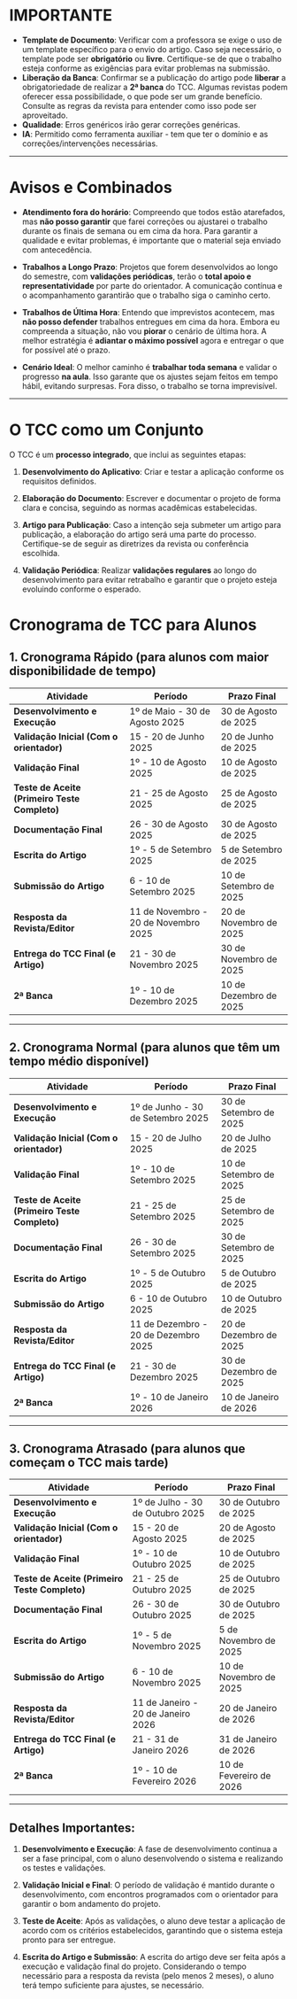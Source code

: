 
# IMPORTANTE
- **Template de Documento**: Verificar com a professora se exige o uso de um template específico para o envio do artigo. Caso seja necessário, o template pode ser **obrigatório** ou **livre**. Certifique-se de que o trabalho esteja conforme as exigências para evitar problemas na submissão.
- **Liberação da Banca**: Confirmar se a publicação do artigo pode **liberar** a obrigatoriedade de realizar a **2ª banca** do TCC. Algumas revistas podem oferecer essa possibilidade, o que pode ser um grande benefício. Consulte as regras da revista para entender como isso pode ser aproveitado.
- **Qualidade**: Erros genéricos irão gerar correções genéricas. 
- **IA**: Permitido como ferramenta auxiliar - tem que ter o domínio e as correções/intervenções necessárias.

---

# Avisos e Combinados

- **Atendimento fora do horário**: Compreendo que todos estão atarefados, mas **não posso garantir** que farei correções ou ajustarei o trabalho durante os finais de semana ou em cima da hora. Para garantir a qualidade e evitar problemas, é importante que o material seja enviado com antecedência.
  
- **Trabalhos a Longo Prazo**: Projetos que forem desenvolvidos ao longo do semestre, com **validações periódicas**, terão o **total apoio e representatividade** por parte do orientador. A comunicação contínua e o acompanhamento garantirão que o trabalho siga o caminho certo.

- **Trabalhos de Última Hora**: Entendo que imprevistos acontecem, mas **não posso defender** trabalhos entregues em cima da hora. Embora eu compreenda a situação, não vou **piorar** o cenário de última hora. A melhor estratégia é **adiantar o máximo possível** agora e entregar o que for possível até o prazo.

- **Cenário Ideal**: O melhor caminho é **trabalhar toda semana** e validar o progresso **na aula**. Isso garante que os ajustes sejam feitos em tempo hábil, evitando surpresas. Fora disso, o trabalho se torna imprevisível.

---

# O TCC como um Conjunto

O TCC é um **processo integrado**, que inclui as seguintes etapas:

1. **Desenvolvimento do Aplicativo**: Criar e testar a aplicação conforme os requisitos definidos.
   
2. **Elaboração do Documento**: Escrever e documentar o projeto de forma clara e concisa, seguindo as normas acadêmicas estabelecidas.

3. **Artigo para Publicação**: Caso a intenção seja submeter um artigo para publicação, a elaboração do artigo será uma parte do processo. Certifique-se de seguir as diretrizes da revista ou conferência escolhida.

4. **Validação Periódica**: Realizar **validações regulares** ao longo do desenvolvimento para evitar retrabalho e garantir que o projeto esteja evoluindo conforme o esperado.


# Cronograma de TCC para Alunos

## 1. Cronograma Rápido (para alunos com maior disponibilidade de tempo)

| **Atividade**                        | **Período**                               | **Prazo Final**              |
|--------------------------------------|------------------------------------------|-----------------------------|
| **Desenvolvimento e Execução**       | 1º de Maio - 30 de Agosto 2025           | 30 de Agosto de 2025        |
| **Validação Inicial (Com o orientador)** | 15 - 20 de Junho 2025                   | 20 de Junho de 2025         |
| **Validação Final**                  | 1º - 10 de Agosto 2025                   | 10 de Agosto de 2025        |
| **Teste de Aceite (Primeiro Teste Completo)** | 21 - 25 de Agosto 2025                  | 25 de Agosto de 2025        |
| **Documentação Final**               | 26 - 30 de Agosto 2025                   | 30 de Agosto de 2025        |
| **Escrita do Artigo**                | 1º - 5 de Setembro 2025                  | 5 de Setembro de 2025       |
| **Submissão do Artigo**              | 6 - 10 de Setembro 2025                  | 10 de Setembro de 2025      |
| **Resposta da Revista/Editor**      | 11 de Novembro - 20 de Novembro 2025     | 20 de Novembro de 2025      |
| **Entrega do TCC Final (e Artigo)**  | 21 - 30 de Novembro 2025                 | 30 de Novembro de 2025      |
| **2ª Banca**                         | 1º - 10 de Dezembro 2025                 | 10 de Dezembro de 2025      |

---

## 2. Cronograma Normal (para alunos que têm um tempo médio disponível)

| **Atividade**                        | **Período**                               | **Prazo Final**              |
|--------------------------------------|------------------------------------------|-----------------------------|
| **Desenvolvimento e Execução**       | 1º de Junho - 30 de Setembro 2025        | 30 de Setembro de 2025      |
| **Validação Inicial (Com o orientador)** | 15 - 20 de Julho 2025                   | 20 de Julho de 2025         |
| **Validação Final**                  | 1º - 10 de Setembro 2025                 | 10 de Setembro de 2025      |
| **Teste de Aceite (Primeiro Teste Completo)** | 21 - 25 de Setembro 2025                | 25 de Setembro de 2025      |
| **Documentação Final**               | 26 - 30 de Setembro 2025                 | 30 de Setembro de 2025      |
| **Escrita do Artigo**                | 1º - 5 de Outubro 2025                   | 5 de Outubro de 2025        |
| **Submissão do Artigo**              | 6 - 10 de Outubro 2025                   | 10 de Outubro de 2025       |
| **Resposta da Revista/Editor**      | 11 de Dezembro - 20 de Dezembro 2025     | 20 de Dezembro de 2025      |
| **Entrega do TCC Final (e Artigo)**  | 21 - 30 de Dezembro 2025                 | 30 de Dezembro de 2025      |
| **2ª Banca**                         | 1º - 10 de Janeiro 2026                 | 10 de Janeiro de 2026      |

---

## 3. Cronograma Atrasado (para alunos que começam o TCC mais tarde)

| **Atividade**                        | **Período**                               | **Prazo Final**              |
|--------------------------------------|------------------------------------------|-----------------------------|
| **Desenvolvimento e Execução**       | 1º de Julho - 30 de Outubro 2025         | 30 de Outubro de 2025       |
| **Validação Inicial (Com o orientador)** | 15 - 20 de Agosto 2025                  | 20 de Agosto de 2025        |
| **Validação Final**                  | 1º - 10 de Outubro 2025                  | 10 de Outubro de 2025       |
| **Teste de Aceite (Primeiro Teste Completo)** | 21 - 25 de Outubro 2025                | 25 de Outubro de 2025       |
| **Documentação Final**               | 26 - 30 de Outubro 2025                  | 30 de Outubro de 2025       |
| **Escrita do Artigo**                | 1º - 5 de Novembro 2025                 | 5 de Novembro de 2025       |
| **Submissão do Artigo**              | 6 - 10 de Novembro 2025                  | 10 de Novembro de 2025      |
| **Resposta da Revista/Editor**      | 11 de Janeiro - 20 de Janeiro 2026      | 20 de Janeiro de 2026      |
| **Entrega do TCC Final (e Artigo)**  | 21 - 31 de Janeiro 2026                 | 31 de Janeiro de 2026      |
| **2ª Banca**                         | 1º - 10 de Fevereiro 2026                 | 10 de Fevereiro de 2026     |

---

## Detalhes Importantes:

1. **Desenvolvimento e Execução**: A fase de desenvolvimento continua a ser a fase principal, com o aluno desenvolvendo o sistema e realizando os testes e validações.
   
2. **Validação Inicial e Final**: O período de validação é mantido durante o desenvolvimento, com encontros programados com o orientador para garantir o bom andamento do projeto.
   
3. **Teste de Aceite**: Após as validações, o aluno deve testar a aplicação de acordo com os critérios estabelecidos, garantindo que o sistema esteja pronto para ser entregue.
   
4. **Escrita do Artigo e Submissão**: A escrita do artigo deve ser feita após a execução e validação final do projeto. Considerando o tempo necessário para a resposta da revista (pelo menos 2 meses), o aluno terá tempo suficiente para ajustes, se necessário.
